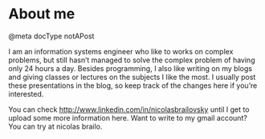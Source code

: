 # About me

@meta docType notAPost

I am an information systems engineer who like to works on complex
problems, but still hasn’t managed to solve the complex problem of
having only 24 hours a day. Besides programming, I also like writing on
my blogs and giving classes or lectures on the subjects I like the most.
 I usually post these presentations in the blog, so keep track of the
changes here if you’re interested.

You can check <http://www.linkedin.com/in/nicolasbrailovsky> until I get to upload some more information here. Want to write to my gmail account? You can try at nicolas brailo.

